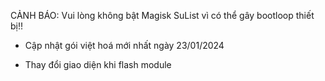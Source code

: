 CẢNH BÁO: Vui lòng không bật Magisk SuList vì có thể gây bootloop thiết bị!!

- Cập nhật gói việt hoá mới nhất ngày 23/01/2024
  
- Thay đổi giao diện khi flash module 
